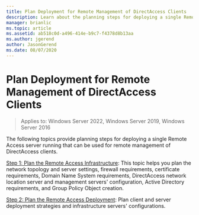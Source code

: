 ```yaml
---
title: Plan Deployment for Remote Management of DirectAccess Clients
description: Learn about the planning steps for deploying a single Remote Access server running that can be used for remote management of DirectAccess clients.
manager: brianlic
ms.topic: article
ms.assetid: ab518c0d-a496-414e-b9c7-f4378d8b13aa
ms.author: jgerend
author: JasonGerend
ms.date: 08/07/2020
---
```

# Plan Deployment for Remote Management of DirectAccess Clients

>Applies to: Windows Server 2022, Windows Server 2019, Windows Server 2016

The following topics provide planning steps for deploying a single Remote Access server running that can be used for remote management of DirectAccess clients.

[Step 1: Plan the Remote Access Infrastructure](Step-1-Plan-the-Remote-Access-Infrastructure.md): This topic helps you plan the network topology and server settings, firewall requirements, certificate requirements, Domain Name System requirements, DirectAccess network location server and management servers' configuration, Active Directory requirements, and Group Policy Object creation.

[Step 2: Plan the Remote Access Deployment](Step-2-Plan-the-Remote-Access-Deployment.md): Plan client and server deployment strategies and  infrastructure servers' configurations.




